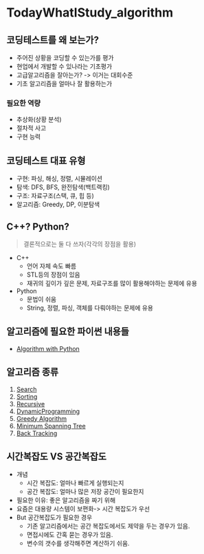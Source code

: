 # TodayWhatIStudy_algorithm

## 코딩테스트를 왜 보는가?

- 주어진 상황을 코딩할 수 있는가를 평가
- 현업에서 개발할 수 있나라는 기초평가
- 고급알고리즘을 잘아는가? -> 이거는 대회수준
- 기초 알고리즘을 얼마나 잘 활용하는가

### 필요한 역량

- 추상화(상황 분석)
- 절차적 사고
- 구현 능력

## 코딩테스트 대표 유형

- 구현: 파싱, 해싱, 정렬, 시뮬레이션
- 탐색: DFS, BFS, 완전탐색(백트랙킹)
- 구조: 자료구조(스택, 큐, 힙 등)
- 알고리즘: Greedy, DP, 이분탐색

## C++? Python?

> 결론적으로는 둘 다 쓰자(각각의 장점을 활용)

- C++
  - 언어 자체 속도 빠름
  - STL등의 장점이 있음
  - 재귀의 깊이가 깊은 문제, 자료구조를 많이 활용해야하는 문제에 유용
- Python
  - 문법이 쉬움
  - String, 정렬, 파싱, 객체를 다뤄야하는 문제에 유용

## 알고리즘에 필요한 파이썬 내용들

- [Algorithm with Python](Python)

## 알고리즘 종류

1. [Search](Search)
2. [Sorting](sorting)
3. [Recursive](Recursive)
4. [DynamicProgramming](DynamicProgramming)
5. [Greedy Algorithm](Greedy)
6. [Minimum Spanning Tree](MST)
7. [Back Tracking](BackTracking)

## 시간복잡도 VS 공간복잡도

- 개념
  - 시간 복잡도: 얼마나 빠르게 실행되는지
  - 공간 복잡도: 얼마나 많은 저장 공간이 필요한지
- 필요한 이유: 좋은 알고리즘을 짜기 위해
- 요즘은 대용량 시스템이 보편화-> 시간 복잡도가 우선
- But 공간복잡도가 필요한 경우
  - 기존 알고리즘에서는 공간 복잡도에서도 제약을 두는 경우가 있음.
  - 면접시에도 간혹 묻는 경우가 있음.
  - 변수의 갯수를 생각해주면 계산하기 쉬움.
